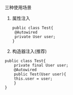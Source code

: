 三种使用场景

1. 属性注入

   ```
   public class Test{
   	@Autowired
   	private User user;
   }
   ```

   


2. 构造器注入(推荐)

```
public class Test{
	private final User user;
	@Autowired
	public Test(User user){
	this.user = user;
	}
}
```

